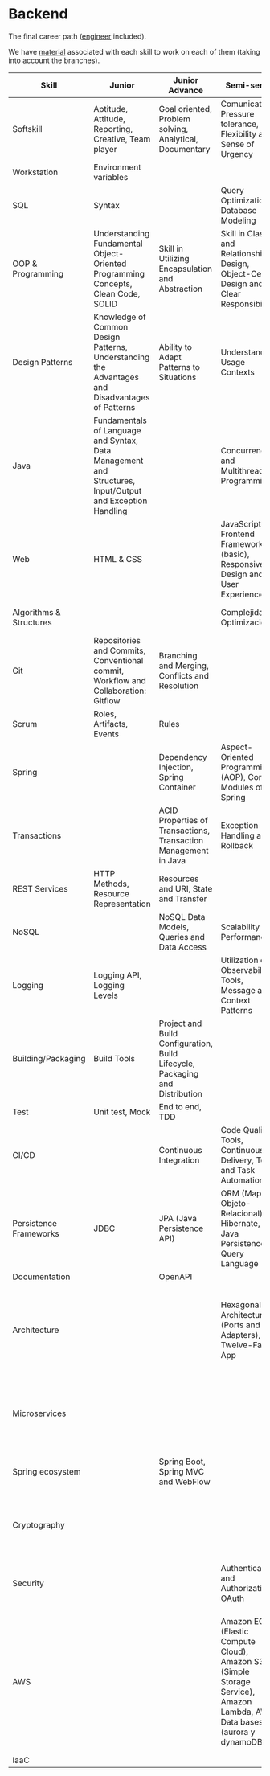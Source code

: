 # Backend

The final career path ([engineer](./engineer-competency-matrix.md) included).

We have [material](./engineer_material.md) associated with each skill to work on each of them (taking into account the branches).


| Skill                   | Junior                                                                                                   | Junior Advance                                                               | Semi-senior                                                                                                               | Semi-senior advanced                                        | Senior                                                                                                                                                               |
| ----------------------- | -------------------------------------------------------------------------------------------------------- | ---------------------------------------------------------------------------- | ------------------------------------------------------------------------------------------------------------------------- | ----------------------------------------------------------- | -------------------------------------------------------------------------------------------------------------------------------------------------------------------- |
| Softskill               | Aptitude, Attitude, Reporting, Creative, Team player                                                     | Goal oriented, Problem solving, Analytical, Documentary                      | Comunication, Pressure tolerance, Flexibility and Sense of Urgency                                                        | Autonomy, Negotiation                                       | Responsibility, Conflict resolution, Coaching                                                                                                                        |
| Workstation             | Environment variables                                                                                    |                                                                              |                                                                                                                           |                                                             |                                                                                                                                                                      |
| SQL                     | Syntax                                                                                                   |                                                                              | Query Optimization, Database Modeling                                                                                     |                                                             |                                                                                                                                                                      |
| OOP & Programming       | Understanding Fundamental Object-Oriented Programming Concepts, Clean Code, SOLID                        | Skill in Utilizing Encapsulation and Abstraction                             | Skill in Class and Relationship Design, Object-Centric Design and Clear Responsibilities                                  |                                                             |                                                                                                                                                                      |
| Design Patterns         | Knowledge of Common Design Patterns, Understanding the Advantages and Disadvantages of Patterns          | Ability to Adapt Patterns to Situations                                      | Understanding Usage Contexts                                                                                              |                                                             |                                                                                                                                                                      |
| Java                    | Fundamentals of Language and Syntax, Data Management and Structures, Input/Output and Exception Handling |                                                                              | Concurrency and Multithreading Programming                                                                                |                                                             |                                                                                                                                                                      |
| Web                     | HTML & CSS                                                                                               |                                                                              | JavaScript and Frontend Frameworks (basic), Responsive Design and User Experience                                         |                                                             |                                                                                                                                                                      |
| Algorithms & Structures |                                                                                                          |                                                                              | Complejidad y Optimización:                                                                                               | Fundamental Data Structures                                 |                                                                                                                                                                      |
| Git                     | Repositories and Commits, Conventional commit, Workflow and Collaboration: Gitflow                       | Branching and Merging, Conflicts and Resolution                              |                                                                                                                           |                                                             |                                                                                                                                                                      |
| Scrum                   | Roles, Artifacts, Events                                                                                 | Rules                                                                        |                                                                                                                           |                                                             | Critical Understanding of Scrum                                                                                                                                      |
| Spring                  |                                                                                                          | Dependency Injection, Spring Container                                       | Aspect-Oriented Programming (AOP), Core Modules of Spring                                                                 |                                                             |                                                                                                                                                                      |
| Transactions            |                                                                                                          | ACID Properties of Transactions, Transaction Management in Java              | Exception Handling and Rollback                                                                                           | Isolation Levels of Transactions                            |                                                                                                                                                                      |
| REST Services           | HTTP Methods, Resource Representation                                                                    | Resources and URI, State and Transfer                                        |                                                                                                                           |                                                             | HTTP Architecture                                                                                                                                                    |
| NoSQL                   |                                                                                                          | NoSQL Data Models, Queries and Data Access                                   | Scalability and Performance                                                                                               | Consistency and Transactions                                |                                                                                                                                                                      |
| Logging                 | Logging API, Logging Levels                                                                              |                                                                              | Utilization of Observability Tools, Message and Context Patterns                                                          |                                                             |                                                                                                                                                                      |
| Building/Packaging      | Build Tools                                                                                              | Project and Build Configuration, Build Lifecycle, Packaging and Distribution |                                                                                                                           |                                                             |                                                                                                                                                                      |
| Test                    | Unit test, Mock                                                                                          | End to end, TDD                                                              |                                                                                                                           |                                                             |                                                                                                                                                                      |
| CI/CD                   |                                                                                                          | Continuous Integration                                                       | Code Quality Tools, Continuous Delivery, Test and Task Automation                                                         | Detailed Lifecycle, Workflows and pipelines                 |                                                                                                                                                                      |
| Persistence Frameworks  | JDBC                                                                                                     | JPA (Java Persistence API)                                                   | ORM (Mapeo Objeto-Relacional), Hibernate, Java Persistence Query Language                                                 |                                                             |                                                                                                                                                                      |
| Documentation           |                                                                                                          | OpenAPI                                                                      |                                                                                                                           |                                                             |                                                                                                                                                                      |
| Architecture            |                                                                                                          |                                                                              | Hexagonal Architecture (Ports and Adapters), Twelve-Factor App                                                            | Event-Driven Architecture, Event Sourcing (Event Storage)   | Usage of Architectures, Reactive Programming, CQRS (Command Query Responsibility Segregation)                                                                        |
| Microservices           |                                                                                                          |                                                                              |                                                                                                                           | Microservices Architecture, Scalability and Fault Tolerance | Decomposition and Clear Responsibilities, Data Management and Communication                                                                                          |
| Spring ecosystem        |                                                                                                          | Spring Boot, Spring MVC and WebFlow                                          |                                                                                                                           | Spring Data, Spring Cloud                                   | Spring Security, Spring Batch, Spring Integration                                                                                                                    |
| Cryptography            |                                                                                                          |                                                                              |                                                                                                                           | Key Management                                              | Encryption and Decryption, Cryptographic Algorithms, Authentication and Integrity                                                                                    |
| Security                |                                                                                                          |                                                                              | Authentication and Authorization, OAuth                                                                                   | Web Threat Protection, Management of Sessions and Tokens    | Use of Tools and Protocols, Certificates                                                                                                                             |
| AWS                     |                                                                                                          |                                                                              | Amazon EC2 (Elastic Compute Cloud), Amazon S3 (Simple Storage Service), Amazon Lambda, AWS Data bases (aurora y dynamoDB) |                                                             | Amazon SNS (Simple Notification Service), Amazon SQS (Simple Queue Service), Networking en AWS (VPCs..), Other products like IAM, AWS.<br>Fargate, EventBridge, etc. |
| IaaC                    |                                                                                                          |                                                                              |                                                                                                                           |                                                             | CDK, Terraform                                                                                                                                                       |
